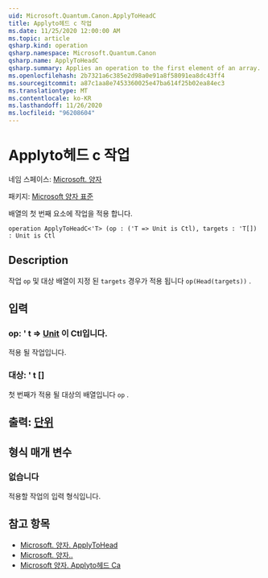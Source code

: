 ```yaml
---
uid: Microsoft.Quantum.Canon.ApplyToHeadC
title: Applyto헤드 c 작업
ms.date: 11/25/2020 12:00:00 AM
ms.topic: article
qsharp.kind: operation
qsharp.namespace: Microsoft.Quantum.Canon
qsharp.name: ApplyToHeadC
qsharp.summary: Applies an operation to the first element of an array.
ms.openlocfilehash: 2b7321a6c385e2d98a0e91a8f58091ea8dc43ff4
ms.sourcegitcommit: a87c1aa8e7453360025e47ba614f25b02ea84ec3
ms.translationtype: MT
ms.contentlocale: ko-KR
ms.lasthandoff: 11/26/2020
ms.locfileid: "96208604"
---
```

# <a name="applytoheadc-operation"></a>Applyto헤드 c 작업

네임 스페이스: [Microsoft. 양자](xref:Microsoft.Quantum.Canon)

패키지: [Microsoft 양자 표준](https://nuget.org/packages/Microsoft.Quantum.Standard)


배열의 첫 번째 요소에 작업을 적용 합니다.

```qsharp
operation ApplyToHeadC<'T> (op : ('T => Unit is Ctl), targets : 'T[]) : Unit is Ctl
```


## <a name="description"></a>Description

작업 `op` 및 대상 배열이 지정 된 `targets` 경우가 적용 됩니다 `op(Head(targets))` .

## <a name="input"></a>입력

### <a name="op--t--unit--is-ctl"></a>op: ' t => [Unit](xref:microsoft.quantum.lang-ref.unit)  이 Ctl입니다.

적용 될 작업입니다.


### <a name="targets--t"></a>대상: ' t []

첫 번째가 적용 될 대상의 배열입니다 `op` .



## <a name="output--unit"></a>출력: [단위](xref:microsoft.quantum.lang-ref.unit)



## <a name="type-parameters"></a>형식 매개 변수

### <a name="t"></a>없습니다

적용할 작업의 입력 형식입니다.

## <a name="see-also"></a>참고 항목

- [Microsoft. 양자. ApplyToHead](xref:Microsoft.Quantum.Canon.ApplyToHead)
- [Microsoft. 양자..](xref:Microsoft.Quantum.Canon.ApplyToHeadA)
- [Microsoft 양자. Applyto헤드 Ca](xref:Microsoft.Quantum.Canon.ApplyToHeadCA)